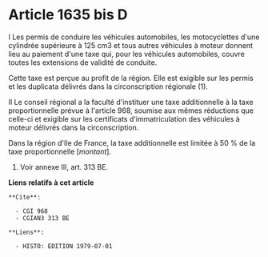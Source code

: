 # Article 1635 bis D

I  Les permis de conduire les véhicules automobiles, les motocyclettes d'une cylindrée supérieure à 125 cm3 et tous autres
véhicules à moteur donnent lieu au paiement d'une taxe qui, pour les véhicules automobiles, couvre toutes les extensions de
validité de conduite.

Cette taxe est perçue au profit de la région. Elle est exigible sur les permis et les duplicata délivrés dans la
circonscription régionale (1).

II  Le conseil régional a la faculté d'instituer une taxe additionnelle à la taxe proportionnelle prévue à l'article 968,
soumise aux mêmes réductions que celle-ci et exigible sur les certificats d'immatriculation des véhicules à moteur délivrés
dans la circonscription.

Dans la région d'Ile de France, la taxe additionnelle est limitée à 50 % de la taxe proportionnelle [*montant*].

1)  Voir annexe III, art. 313 BE.

**Liens relatifs à cet article**

	**Cite**:

	  - CGI 968
	  - CGIAN3 313 BE

	**Liens**:

	  - HISTO: EDITION 1979-07-01
